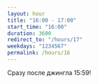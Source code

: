 ```yaml
---
layout: hour
title: "16:00 - 17:00"
start_time: "16:00"
duration: 3600
redirect_to: "/hours/17"
weekdays: "1234567"
permalink: /hours/16
---
```


Сразу после джингла 15:59!
